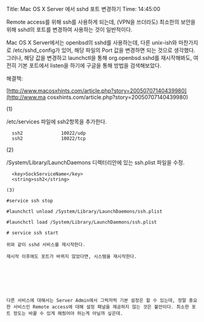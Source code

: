 Title: Mac OS X Server 에서 sshd 포트 변경하기
Time: 14:45:00

Remote access를 위해 ssh를 사용하게 되는데, (VPN을 쓰더라도) 최소한의 보안을 위해 sshd의 포트를 변경하여 사용하는
것이 일반적이다.

  

Mac OS X Server에서는 openbsd의 sshd를 사용하는데, 다른 unix-ish와 마찬가지로 /etc/sshd_config가
있어, 해당 파일의 Port 값을 변경하면 되는 것으로 생각했다. 그러나, 해당 값을 변경하고 launchctl을 통해
org.openbsd.sshd를 재시작해봐도, 여전히 기본 포트에서 listen을 하기에 구글을 통해 방법을 검색해보았다.

  

해결책:

[http://www.macosxhints.com/article.php?story=20050707140439980](http://www.ma
cosxhints.com/article.php?story=20050707140439980)

  

(1)

/etc/services 파일에 ssh2항목을 추가한다.

    
      ssh2              10022/udp 
      ssh2              10022/tcp

(2)

/System/Library/LaunchDaemons 디렉터리안에 있는 ssh.plist 파일을 수정.

    
      <key>SockServiceName</key>
      <string>ssh2</string>
    
    (3)
    
    #service ssh stop
    
    #launchctl unload /System/Library/LaunchDaemons/ssh.plist
    
    #launchctl load /System/Library/LaunchDaemons/ssh.plist
    
    # service ssh start
    
    위와 같이 sshd 서비스를 재시작한다.
    
    재시작 이후에도 포트가 바뀌지 않았다면, 시스템을 재시작한다.
    
      
    
    
      
    
    
    다른 서비스에 대해서는 Server Admin에서 그럭저럭 기본 설정은 할 수 있는데, 정말 중요한 서비스인 Remote access에 대해 설정 패널을 제공하지 않는 것은 불만이다. 최소한 포트 정도는 바꿀 수 있게 해줬어야 하는게 아닐까 싶은데.
    
      
    
    
      
    

